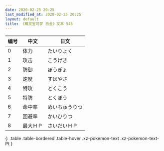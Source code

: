 ```yaml
---
date: 2020-02-25 20:25
last_modified_at: 2020-02-25 20:25
layout: default
title: 《精灵宝可梦 白金》文本 545
---
```

| 编号 | 中文 | 日文 |
| ---- | ---- | ---- |
| 0 | 体力 | たいりょく |
| 1 | 攻击 | こうげき |
| 2 | 防御 | ぼうぎょ |
| 3 | 速度 | すばやさ |
| 4 | 特攻 | とくこう |
| 5 | 特防 | とくぼう |
| 6 | 命中率 | めいちゅうりつ |
| 7 | 回避率 | かいひりつ |
| 8 | 最大ＨＰ | さいだいＨＰ |
{: .table .table-bordered .table-hover .xz-pokemon-text .xz-pokemon-text-Pt }